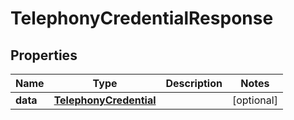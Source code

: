

# TelephonyCredentialResponse


## Properties

Name | Type | Description | Notes
------------ | ------------- | ------------- | -------------
**data** | [**TelephonyCredential**](TelephonyCredential.md) |  |  [optional]



